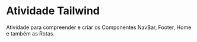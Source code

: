 # Atividade Tailwind

Atividade para compreender e criar os Componentes NavBar, Footer, Home e também as Rotas.
